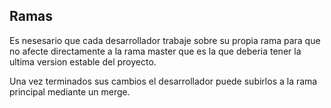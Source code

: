## Ramas

Es nesesario que cada desarrollador trabaje sobre su propia rama para que no afecte directamente a la rama master que es la que deberia tener la ultima version estable del proyecto.

Una vez terminados sus cambios el desarrollador puede subirlos a la rama principal mediante un merge.
